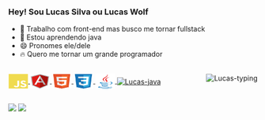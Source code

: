 ### Hey! Sou Lucas Silva ou Lucas Wolf

- 🔭 Trabalho com front-end mas busco me tornar fullstack
- 🌱 Estou aprendendo java
- 😄 Pronomes ele/dele
- 🔥 Quero me tornar um grande programador

 <div>
  <a href="https://github.com/Luscaswolf">
</div>
<div style="display: inline_block"><br>
  <img align="center" alt="Lucas-Js" height="30" width="40" src="https://raw.githubusercontent.com/devicons/devicon/master/icons/javascript/javascript-plain.svg">
  <img align="center" alt="Lucas-angular" height="30" width="40" src="https://raw.githubusercontent.com/devicons/devicon/master/icons/angularjs/angularjs-original.svg">
  <img align="center" alt="Lucas-HTML" height="30" width="40" src="https://raw.githubusercontent.com/devicons/devicon/master/icons/html5/html5-original.svg">
  <img align="center" alt="Lucas-CSS" height="30" width="40" src="https://raw.githubusercontent.com/devicons/devicon/master/icons/css3/css3-original.svg">
  <img align="center" alt="Lucas-java" height="30" width="40" src="https://raw.githubusercontent.com/devicons/devicon/master/icons/java/java-original.svg">
  <img  align="center" alt="Lucas-java" height="30" width="40" src="https://cdn.jsdelivr.net/gh/devicons/devicon@latest/icons/vscode/vscode-original.svg" />
  <img align="right" alt="Lucas-typing" src="https://cdn.discordapp.com/attachments/814254515116703764/871841912426991666/ezgif.com-gif-maker_8.gif">
</div>
  
  ##
 
<div> 
  <a href="https://instagram.com/Luscaswolf" target="_blank"><img src="https://img.shields.io/badge/-Instagram-%23E4405F?style=for-the-badge&logo=instagram&logoColor=white" target="_blank"></a>
  <a href="https://twitter.com/lobodemoletom" target="_blank"><img src="https://img.shields.io/badge/Twitter-1DA1F2?style=for-the-badge&logo=twitter&logoColor=white"></a
 
</div>
